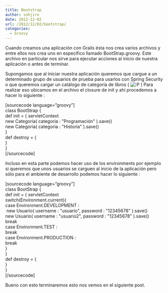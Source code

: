 ```yaml
---
title: Bootstrap
author: sohjiro
date: 2012-12-02
url: /2012/12/02/bootstrap/
categories:
  - Groovy
---
```

Cuando creamos una aplicación con Grails ésta nos crea varios archivos y entre ellos nos crea uno en específico llamado BootStrap.groovy. Este archivo en particular nos sirve para ejecutar acciones al inicio de nuestra aplicación o antes de terminar.

Supongamos que al iniciar nuestra aplicación queremos que cargue a un determinado grupo de usuarios de prueba para usarlos con Spring Security o que queremos cargar un catálogo de categoría de libros ( <img src="http://grails.org.mx/wp-includes/images/smilies/icon_razz.gif" alt=":P" class="wp-smiley" /> ) Para realizar eso ubicamos en el archivo el closure de init y ahí procedemos a hacer lo siguiente :

[sourcecode language=&#8221;groovy&#8221;]  
class BootStrap {  
def init = { servletContext  
new Categoria( categoria : "Programación" ).save()  
new Categoria( categoria : "Historia" ).save()  
}  
def destroy = {  
}  
}  
[/sourcecode]

Incluso en esta parte podemos hacer uso de los environments por ejemplo si queremos que unos usuarios se carguen al inicio de la aplicación pero sólo para el ambiente de desarrollo podemos hacer lo siguiente :

[sourcecode language=&#8221;groovy&#8221;]  
class BootStrap {  
def init = { servletContext  
switch(Environment.current){  
case Environment.DEVELOPMENT :  
 new Usuario( username : "usuario", password : "12345678" ).save()  
new Usuario( username : "usuario2", password : "12345678" ).save()  
break  
case Environment.TEST :  
break  
case Environment.PRODUCTION :  
break  
}  
}  
def destroy = {  
}  
}  
[/sourcecode]

Bueno con esto terminaremos esto nos vemos en el siguiente post.